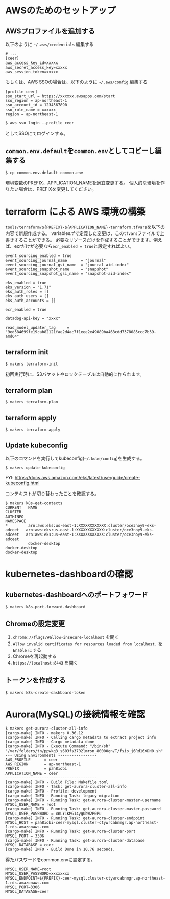 # AWSのためのセットアップ

## AWSプロファイルを追加する

以下のように `~/.aws/credentials` 編集する

```
# ...
[ceer]
aws_access_key_id=xxxxx
aws_secret_access_key=xxxxx
aws_session_token=xxxxx
```

もしくは、AWS SSOの場合は、以下のように `~/.aws/config` 編集する

```
[profile ceer]
sso_start_url = https://xxxxxx.awsapps.com/start
sso_region = ap-northeast-1
sso_account_id = 1234567890 
sso_role_name = xxxxxx
region = ap-northeast-1
```

```shell
$ aws sso login --profile ceer
```

としてSSOにてログインする。

## `common.env.default`を`common.env`としてコピーし編集する

```shell
$ cp common.env.default common.env
```

環境変数のPREFIX、APPLICATION_NAMEを適宜変更する。
個人的な環境を作りたい場合は、PREFIXを変更してください。

# terraform による AWS 環境の構築

`tools/terraform/${PREFIX}-${APPLICATION_NAME}-terraform.tfvars`を以下の内容で新規作成する。
variables.tfで定義した変更は、この`tfvars`ファイルで上書きすることができる。
必要なリソースだけを作成することができます。例えば、ecrだけが必要なら`ecr_enabled = true`と設定すればよい。

```
event_sourcing_enabled = true
event_sourcing_journal_name      = "journal"
event_sourcing_journal_gsi_name  = "jounral-aid-index"
event_sourcing_snapshot_name     = "snapshot"
event_sourcing_snapshot_gsi_name = "snapshot-aid-index"

eks_enabled = true
eks_version = "1.71"
eks_auth_roles = []
eks_auth_users = []
eks_auth_accounts = []

ecr_enabled = true

datadog-api-key = "xxxx"

read_model_updater_tag     = "9ed584699fe19cab82121fae2d4ac7f1eee2e49089ba463cdd7378085ccc7b39-amd64"
```

## terraform init

```shell
$ makers terraform-init
```

初回実行時に、S3バケットやロックテーブルは自動的に作られます。

## terraform plan

```shell
$ makers terraform-plan
```

## terraform apply

```shell
$ makers terraform-apply
```

## Update kubeconfig

以下のコマンドを実行してkubeconfig(`~/.kube/config`)を生成する。

```shell
$ makers update-kubeconfig
```

FYI: https://docs.aws.amazon.com/eks/latest/userguide/create-kubeconfig.html

コンテキストが切り替わったことを確認する。

```shell
$ makers k8s-get-contexts
CURRENT   NAME                                                             CLUSTER                                                          AUTHINFO                                                         NAMESPACE
*         arn:aws:eks:us-east-1:XXXXXXXXXXXX:cluster/oce3noy9-eks-adceet   arn:aws:eks:us-east-1:XXXXXXXXXXXX:cluster/oce3noy9-eks-adceet   arn:aws:eks:us-east-1:XXXXXXXXXXXX:cluster/oce3noy9-eks-adceet
          docker-desktop                                                   docker-desktop                                                   docker-desktop
```

# kubernetes-dashboardの確認

## kubernetes-dashboardへのポートフォワード

```shell
$ makers k8s-port-forward-dashboard
```

## Chromeの設定変更

1. `chrome://flags/#allow-insecure-localhost` を開く
2. `Allow invalid certificates for resources loaded from localhost.` を `Enable` にする
3. Chromeを再起動する
4. `https://localhost:8443` を開く

## トークンを作成する

```shell
$ makers k8s-create-dashboard-token
```

# Aurora(MySQL)の接続情報を確認

```shell
$ makers get-aurora-cluster-all-info
[cargo-make] INFO - makers 0.36.12
[cargo-make] INFO - Calling cargo metadata to extract project info
[cargo-make] INFO - Cargo metadata done
[cargo-make] INFO - Execute Command: "/bin/sh" "/var/folders/tn/ppwkg3_s603fs3702lmrsn_80000gn/T/fsio_j6Rd16XDN0.sh"
--- Using Environments -----------------
AWS_PROFILE      = ceer
AWS_REGION       = ap-northeast-1
PREFIX           = pah8iobi
APPLICATION_NAME = ceer
----------------------------------------
[cargo-make] INFO - Build File: Makefile.toml
[cargo-make] INFO - Task: get-aurora-cluster-all-info
[cargo-make] INFO - Profile: development
[cargo-make] INFO - Running Task: legacy-migration
[cargo-make] INFO - Running Task: get-aurora-cluster-master-username
MYSQL_USER_NAME = root
[cargo-make] INFO - Running Task: get-aurora-cluster-master-password
MYSQL_USER_PASSWORD = xnLY1KMG14ygUbW2P0Pu
[cargo-make] INFO - Running Task: get-aurora-cluster-endpoint
MYSQL_HOST = pah8iobi-ceer-mysql.cluster-ctywrcabnmgr.ap-northeast-1.rds.amazonaws.com
[cargo-make] INFO - Running Task: get-aurora-cluster-port
MYSQL_PORT = 3306
[cargo-make] INFO - Running Task: get-aurora-cluster-database
MYSQL_DATABASE = ceer
[cargo-make] INFO - Build Done in 10.76 seconds.
```

得たパスワードをcommon.envに設定する。

```shell
MYSQL_USER_NAME=root
MYSQL_USER_PASSWORD=xxxxxxxx
MYSQL_ENDPOINT=${PREFIX}-ceer-mysql.cluster-ctywrcabnmgr.ap-northeast-1.rds.amazonaws.com
MYSQL_PORT=3306
MYSQL_DATABASE=ceer
```
